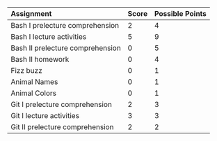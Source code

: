 |Assignment|Score|Possible Points|
|:-|:-|:-|
|Bash I prelecture comprehension|2|4|
|Bash I lecture activities|5|9|
|Bash II prelecture comprehension|0|5|
|Bash II homework|0|4|
|Fizz buzz| 0|1|
|Animal Names|0 |1|
|Animal Colors| 0|1|
|Git I prelecture comprehension|2|3|
|Git I lecture activities|3|3|
|Git II prelecture comprehension|2|2|
